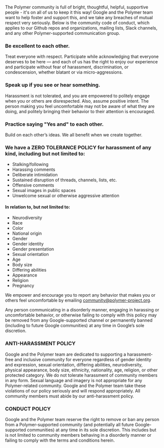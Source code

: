 The Polymer community is full of bright, thoughtful, helpful, supportive people - it's on all of us to keep it this way! Google and the Polymer team want to help foster and support this, and we take any breaches of mutual respect very seriously. Below is the community code of conduct, which applies to our Github repos and organizations, mailing lists, Slack channels, and any other Polymer-supported communication group.


### Be excellent to each other.

Treat everyone with respect. Participate while acknowledging that everyone deserves to be here — and each of us has the right to enjoy our experience and participate without fear of harassment, discrimination, or condescension, whether blatant or via micro-aggressions.

### Speak up if you see or hear something.

Harassment is not tolerated, and you are empowered to politely engage when you or others are disrespected. Also, assume positive intent. The person making you feel uncomfortable may not be aware of what they are doing, and politely bringing their behavior to their attention is encouraged.

### Practice saying "Yes and" to each other.

Build on each other’s ideas. We all benefit when we create together.

### We have a ZERO TOLERANCE POLICY for harassment of any kind, including but not limited to:

* Stalking/following
* Harassing comments
* Deliberate intimidation
* Sustained disruption of threads, channels, lists, etc.
* Offensive comments
* Sexual images in public spaces
* Unwelcome sexual or otherwise aggressive attention

#### In relation to, but not limited to:

* Neurodiversity
* Race
* Color
* National origin
* Gender
* Gender identity
* Gender presentation
* Sexual orientation
* Age
* Body size
* Differing abilities
* Appearance
* Religion
* Pregnancy

We empower and encourage you to report any behavior that makes you or others feel uncomfortable by emailing community@polymer-project.org.

Any person communicating in a disorderly manner, engaging in harassing or uncomfortable behavior, or otherwise failing to comply with this policy may be removed from any Google-supported channel or permanently banned (including to future Google communities) at any time in Google’s sole discretion. 

### ANTI-HARASSMENT POLICY

Google and the Polymer team are dedicated to supporting a harassment-free and inclusive community for everyone regardless of gender identity and expression, sexual orientation, differing abilities, neurodiversity, physical appearance, body size, ethnicity, nationality, age, religion, or other protected category. We do not tolerate harassment of community members in any form. Sexual language and imagery is not appropriate for any Polymer-related community. Google and the Polymer team take these violations of our policy seriously and will respond appropriately. All community members must abide by our anti-harassment policy.

### CONDUCT POLICY

Google and the Polymer team reserve the right to remove or ban any person from a Polymer-supported community (and potentially all future Google-supported communities) at any time in its sole discretion. This includes but is not limited to community members behaving in a disorderly manner or failing to comply with the terms and conditions herein.
